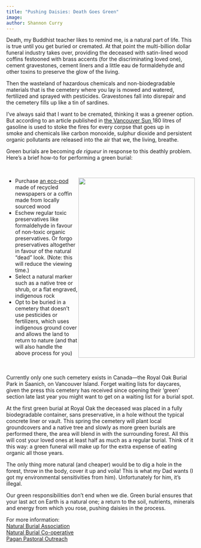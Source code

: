 ```yaml
---
title: "Pushing Daisies: Death Goes Green"
image:
author: Shannon Curry
---
```

<p>Death, my Buddhist teacher likes to remind me, is a natural part of life. This is true until you get buried or cremated. At that point the multi-billion dollar funeral industry takes over, providing the deceased with satin-lined wood coffins festooned with brass accents (for the discriminating loved one), cement gravestones, cement liners and a little eau de formaldehyde and other toxins to preserve the glow of the living.</p><!-- pagebreak -->
<p><img style="float: left;" src="/file/post/pushing_daisies_death_goes_green/daisies.jpg" alt="" />Then the wasteland of hazardous chemicals and non-biodegradable materials that is the cemetery where you lay is mowed and watered, fertilized and sprayed with pesticides. Gravestones fall into disrepair and the cemetery fills up like a tin of sardines.</p>

<p>I&rsquo;ve always said that I want to be cremated, thinking it was a greener option. But according to an article published in <a href="http://www2.canada.com/vancouversun/news/westcoastnews/story.html?id=9a26ef16-f31b-4cda-b23f-b49bef61c18c" target="_blank">the Vancouver Sun </a>180 litres of gasoline is used to stoke the fires for every corpse that goes up in smoke&nbsp;and chemicals like carbon monoxide, sulphur dioxide and persistent organic pollutants are released into the air that we, the living, breathe.</p>
<p>Green burials are becoming <em>de rigueur</em> in response to this deathly problem. Here&rsquo;s a brief how-to for performing a green burial:</p>
<p>&nbsp;</p>
<ul>
<img style="float: right;" src="/file/post/pushing_daisies_death_goes_green/coffin.jpg" alt="" width="311" height="480" />
<li>Purchase <a href="http://www.ecopod.co.uk/" target="_blank">an eco-pod</a> made of recycled newspapers or a coffin made from locally sourced wood</li>
<li>Eschew regular toxic preservatives like formaldehyde in favour of non-toxic organic preservatives. Or forgo preservatives altogether in favour of the natural &ldquo;dead&rdquo; look. (Note: this will reduce the viewing time.)</li>
<li>Select a natural marker such as a native tree or shrub, or a flat engraved, indigenous rock</li>
<li>Opt to be buried in a cemetery that doesn&rsquo;t use pesticides or fertilizers, which uses indigenous ground cover and allows the land to return to nature (and that will also handle the above process for you)</li>
</ul>
<p><br /><br />Currently only one such cemetery exists in Canada&mdash;the Royal Oak Burial Park in Saanich, on Vancouver Island. Forget waiting lists for daycares, given the press this cemetery has received since opening their &lsquo;green&rsquo; section late last year you might want to get on a waiting list for a burial spot.</p>
<p>At the first green burial at Royal Oak the deceased was placed in a fully biodegradable container, sans preservative, in a hole without the typical concrete liner or vault. This spring the cemetery will plant local groundcovers and a native tree and slowly as more green burials are performed there, the area will blend in with the surrounding forest. All this will cost your loved ones at least half as much as a regular burial. Think of it this way: a green funeral will make up for the extra expense of eating organic all those years.</p>
<p>The only thing more natural (and cheaper) would be to dig a hole in the forest, throw in the body, cover it up and voila! This is what my Dad wants (I got my environmental sensitivities from him). Unfortunately for him, it&rsquo;s illegal.</p>
<p>Our green responsibilities don&rsquo;t end when we die. Green burial ensures that your last act on Earth is a natural one; a return to the soil, nutrients, minerals and energy from which you rose, pushing daisies in the process.</p>
<p>For more information:<br /> <a href="http://www.naturalburialassoc.ca/" target="_blank">Natural Burial&nbsp;Association</a><br /> <a href="http://naturalburial.coop/canada/" target="_blank">Natural Burial Co-operative</a><br /> <a href="http://www.ppo-canada.ca/death/burial.htm" target="_blank">Pagan Pastoral Outreach</a></p>